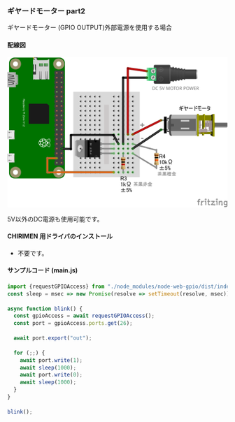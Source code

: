 ### ギヤードモーター  part2

ギヤードモーター (GPIO OUTPUT)外部電源を使用する場合

#### 配線図　

![配線図](./PiZero_gpio0MotorB_2.png "schematic")

5V以外のDC電源も使用可能です。

#### CHIRIMEN 用ドライバのインストール

- 不要です。

#### サンプルコード (main.js)

```javascript
import {requestGPIOAccess} from "./node_modules/node-web-gpio/dist/index.js";
const sleep = msec => new Promise(resolve => setTimeout(resolve, msec));

async function blink() {
  const gpioAccess = await requestGPIOAccess();
  const port = gpioAccess.ports.get(26);

  await port.export("out");

  for (;;) {
    await port.write(1);
    await sleep(1000);
    await port.write(0);
    await sleep(1000);
  }
}

blink();
```
